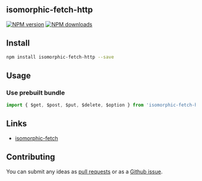 ## isomorphic-fetch-http

[![NPM version](https://img.shields.io/npm/v/isomorphic-fetch-http.svg?style=flat)](https://npmjs.org/package/isomorphic-http)
[![NPM downloads](http://img.shields.io/npm/dm/isomorphic-fetch-http.svg?style=flat)](https://npmjs.org/package/isomorphic-http)

## Install

```bash
npm install isomorphic-fetch-http --save
```
## Usage

### Use prebuilt bundle

```javascript
import { $get, $post, $put, $delete, $option } from 'isomorphic-fetch-http'
```


## Links

- [isomorphic-fetch](https://github.com/matthew-andrews/isomorphic-fetch)


## Contributing

You can submit any ideas as [pull requests](https://github.com/jindada/isomorphic-fetch-http) or as a [Github issue](https://github.com/jindada/isomorphic-fetch-http/issues).
